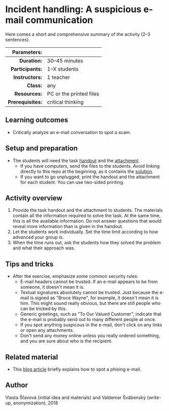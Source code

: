 # Incident handling: A suspicious e-mail communication

Here comes a short and comprehensive summary of the activity (2–3 sentences).

| Parameters:        |              |
| -----------------: | :----------- |
| **Duration:**      | 30–45 minutes |
| **Participants:**  | 1–X students |
| **Instructors:**   | 1 teacher    |
| **Class:**         | any          |
| **Resources:**     | PC or the printed files |
| **Prerequisites:** | critical thinking |

## Learning outcomes

* Critically analyze an e-mail conversation to spot a scam.

## Setup and preparation

* The students will need the task [handout](incident-handling-task.pdf) and the [attachment](incident-handling-task-attachment.pdf).
	* If you have computers, send the files to the students. Avoid linking directly to this repo at the beginning, as it contains the [solution](incident-handling-task-solution.pdf).
	* If you want to go unplugged, print the handout and the attachment for each student. You can use two-sided printing.

## Activity overview

1. Provide the task handout and the attachment to students. The materials contain all the information required to solve the task. At the same time, this is all the available information. Do not answer questions that would reveal more information than is given in the handout.
2. Let the students work individually. Set the time limit according to how advanced your group is.
3. When the time runs out, ask the students how they solved the problem and what their approach was.

## Tips and tricks

* After the exercise, emphasize some common security rules:
	* E-mail headers cannot be trusted. If an e-mail appears to be from someone, it doesn't mean it is.
	* Textual signatures absolutely cannot be trusted. Just because the e-mail is signed as "Bruce Wayne", for example, it doesn't mean it is him. This might sound really obvious, but there are still people who can be tricked by this.
	* Generic greetings, such as "To Our Valued Customer", indicate that the e-mail is probably send out to many different people at once.
	* If you spot anything suspicous in the e-mail, don't click on any links or open any attachments.
	* Don't send any money online unless you really ordered something, and you are sure about who is the recipient.

## Related material

* This [blog article](https://www.csoonline.com/article/3172711/phishing/5-ways-to-spot-a-phishing-email.html) briefly explains how to spot a phising e-mail.

## Author

Vlasta Šťavová (initial idea and materials) and Valdemar Švábenský (write-up, anonymization), 2018
